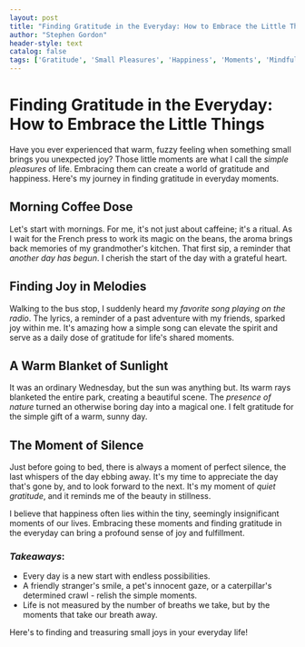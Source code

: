 ```yaml
---
layout: post
title: "Finding Gratitude in the Everyday: How to Embrace the Little Things"
author: "Stephen Gordon"
header-style: text
catalog: false
tags: ['Gratitude', 'Small Pleasures', 'Happiness', 'Moments', 'Mindfulness']
---
```


# Finding Gratitude in the Everyday: How to Embrace the Little Things

Have you ever experienced that warm, fuzzy feeling when something small brings you unexpected joy? Those little moments are what I call the *simple pleasures* of life. Embracing them can create a world of gratitude and happiness. Here's my journey in finding gratitude in everyday moments.

## Morning Coffee Dose

Let's start with mornings. For me, it's not just about caffeine; it's a ritual. As I wait for the French press to work its magic on the beans, the aroma brings back memories of my grandmother's kitchen. That first sip, a reminder that *another day has begun*. I cherish the start of the day with a grateful heart.

## Finding Joy in Melodies

Walking to the bus stop, I suddenly heard my *favorite song playing on the radio*. The lyrics, a reminder of a past adventure with my friends, sparked joy within me. It's amazing how a simple song can elevate the spirit and serve as a daily dose of gratitude for life's shared moments.

## A Warm Blanket of Sunlight

It was an ordinary Wednesday, but the sun was anything but. Its warm rays blanketed the entire park, creating a beautiful scene. The *presence of nature* turned an otherwise boring day into a magical one. I felt gratitude for the simple gift of a warm, sunny day.

## The Moment of Silence

Just before going to bed, there is always a moment of perfect silence, the last whispers of the day ebbing away. It's my time to appreciate the day that's gone by, and to look forward to the next. It's my moment of *quiet gratitude*, and it reminds me of the beauty in stillness.

I believe that happiness often lies within the tiny, seemingly insignificant moments of our lives. Embracing these moments and finding gratitude in the everyday can bring a profound sense of joy and fulfillment.

### *Takeaways*:
- Every day is a new start with endless possibilities.
- A friendly stranger's smile, a pet's innocent gaze, or a caterpillar's determined crawl - relish the simple moments.
- Life is not measured by the number of breaths we take, but by the moments that take our breath away.

Here's to finding and treasuring small joys in your everyday life!